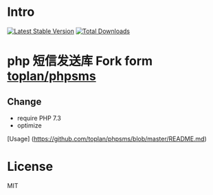 # Intro

[![Latest Stable Version](https://img.shields.io/packagist/v/xingbei437/x_phpsms.svg)](https://packagist.org/packages/xingbei437/x_phpsms)
[![Total Downloads](https://img.shields.io/packagist/dt/xingbei437/x_phpsms.svg)](https://packagist.org/packages/xingbei437/x_phpsms)


#  php 短信发送库 Fork form [toplan/phpsms](https://github.com/toplan/phpsms)

## Change

- require PHP 7.3
- optimize

[Usage] (https://github.com/toplan/phpsms/blob/master/README.md)

# License

MIT
